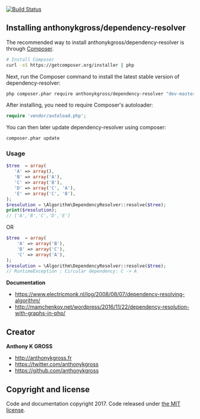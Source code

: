 [![Build Status](https://travis-ci.org/anthonykgross/dependency-resolver.svg?branch=master)](https://travis-ci.org/anthonykgross/dependency-resolver)

## Installing anthonykgross/dependency-resolver

The recommended way to install anthonykgross/dependency-resolver is through
[Composer](http://getcomposer.org).
```bash
# Install Composer
curl -sS https://getcomposer.org/installer | php
```

Next, run the Composer command to install the latest stable version of dependency-resolver:

```bash
php composer.phar require anthonykgross/dependency-resolver "dev-master"
```

After installing, you need to require Composer's autoloader:

```php
require 'vendor/autoload.php';
```

You can then later update dependency-resolver using composer:

 ```bash
composer.phar update
 ```

### Usage
 ```php
$tree  = array(
    'A' => array(),
    'B' => array('A'),
    'C' => array('B'),
    'D' => array('C', 'A'),
    'E' => array('C', 'B'),
);
$resolution = \Algorithm\DependencyResolver::resolve($tree);
print($resolution);
// ['A','B','C','D','E']
```
OR 
```php
$tree  = array(
    'A' => array('B'),
    'B' => array('C'),
    'C' => array('A'),
);
$resolution = \Algorithm\DependencyResolver::resolve($tree);
// RuntimeException : Circular dependency: C -> A
```
**Documentation**
- <https://www.electricmonk.nl/log/2008/08/07/dependency-resolving-algorithm/>
- <http://mamchenkov.net/wordpress/2016/11/22/dependency-resolution-with-graphs-in-php/>

## Creator
**Anthony K GROSS**
- <http://anthonykgross.fr>
- <https://twitter.com/anthonykgross>
- <https://github.com/anthonykgross>

## Copyright and license
Code and documentation copyright 2017. Code released under [the MIT license](https://github.com/anthonykgross/dependency-resolver/blob/master/LICENSE).

